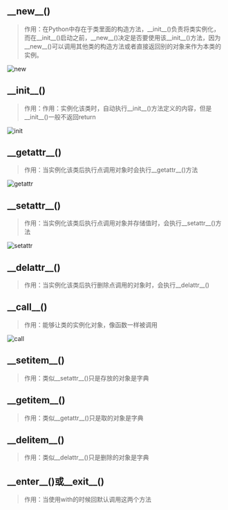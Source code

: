 ## \_\_new__()

> 作用：在Python中存在于类里面的构造方法，\_\_init__()负责将类实例化，而在\_\_init__()启动之前，\_\_new__()决定是否要使用该\_\_init__()方法，因为\_\_new__()可以调用其他类的构造方法或者直接返回别的对象来作为本类的实例。

![new](http://tva1.sinaimg.cn/large/007X8olVly1g8hhc051q7j30i1095gm4.jpg)

## \_\_init__()

> 作用：作用：实例化该类时，自动执行\_\_init\_\_()方法定义的内容，但是\_\_init\_\_()一般不返回return

![init](https://s2.ax1x.com/2020/01/10/lhYxsS.png)

## \_\_getattr\_\_()

> 作用：当实例化该类后执行点调用对象时会执行\_\_getattr\_\_()方法

![getattr](https://s2.ax1x.com/2020/01/10/lhtnZ4.png)

## \_\_setattr\_\_()

> 作用：当实例化该类后执行点调用对象并存储值时，会执行\_\_setattr\_\_()方法

![setattr](https://s2.ax1x.com/2020/01/10/lhNm1P.png)

## \_\_delattr\_\_()

> 作用：当实例化该类后执行删除点调用的对象时，会执行\_\_delattr\_\_()


## \_\_call\_\_()

> 作用：能够让类的实例化对象，像函数一样被调用

![call](https://s2.ax1x.com/2020/01/10/lhNUXT.png)

## \_\_setitem\_\_()

> 作用：类似\_\_setattr\_\_()只是存放的对象是字典

## \_\_getitem\_\_()

> 作用：类似\_\_getattr\_\_()只是取的对象是字典

## \_\_delitem\_\_()

> 作用：类似\_\_delattr\_\_()只是删除的对象是字典

## \_\_enter\_\_()或\_\_exit\_\_()

> 作用：当使用with的时候回默认调用这两个方法
